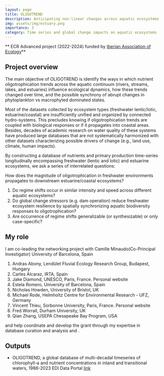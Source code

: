 ```yaml
---
layout: page
title: OLIGOTREND
description: Anticipating non-linear changes across aquatic ecosystems in response to oligotrophication trends
img: assets/img/estuary.png
importance: 3
category: Time series and global change impacts on aquatic ecosystems
---
```


** ECR Advanced project (2022-2024) funded by [Iberian Association of Ecology](https://www.sibecol.org)**

## Project overview
The main objective of OLIGOTREND is identify the ways in which nutrient oligotrophication trends across the aquatic continuum (rivers, streams, lakes, and estuaries) influence ecological dynamics, how these trends changed over time, and the possible synchrony of abrupt changes in phytoplankton vs macrophyted dominated states.

Most of the datasets collected by ecosystem types (freshwater lentic/lotic, estuarine/coastal) are insufficiently unified and organized by connected hydro-systems. This precludes knowing if oligotrophication trends are coupled with biological responses or if it propagates into coastal areas. Besides, decades of academic research on water quality of these systems have produced large databases that are not systematically harmonized with other datasets characterizing possible drivers of change (e.g., land use, climate, human impacts).

By constructing a database of nutrients and primary production time-series longitudinally encompassing freshwater (lentic and lotic) and estuarine ecosystems, we ask a series of interrelated questions:

How does the magnitude of oligotrophication in freshwater environments propagates to downstream estuarine/coastal ecosystems?
1. Do regime shifts occur in similar intensity and speed across different aquatic ecosystems?
2. Do global change stressors (e.g. dam operation) reduce freshwater ecosystem resilience by spatially synchronizing aquatic biodiversity responses to oligotrophication?
3. Are occurrence of regime shifts generalizable (or synthesizable) or only case-specific?

## My role
I am co-leading the networking project with Camille Minaudo(Co-Principal Investigator) University of Barcelona, Spain

1. Andras Abony, Lendület Fluvial Ecology Research Group, Budapest, Hungary
2. Carles Alcaraz, IRTA, Spain
3. Jake Diamond, UNESCO, Paris, France. Personal website
4. Estela Romero, University of Barcelona, Spain
5. Nicholas Howden, University of Bristol, UK
6. Michael Rode, Helmholtz Centre for Environmental Research - UFZ, Germany
7. Vincent Thieu, Sorbonne University, Paris, France. Personal website
8. Fred Worrall, Durham University, UK
9. Qian Zhang, USEPA Chesapeake Bay Program, USA

and help coordinate and develop the grant through my expertise in database curation and analysis and .

## Outputs
- OLIGOTREND, a global database of multi-decadal timeseries of chlorophyll-a and nutrient concentrations in inland and transitional waters, 1986-2023 EDI Data Portal [link](https://portal.edirepository.org/nis/mapbrowse?scope=edi&identifier=1778)





